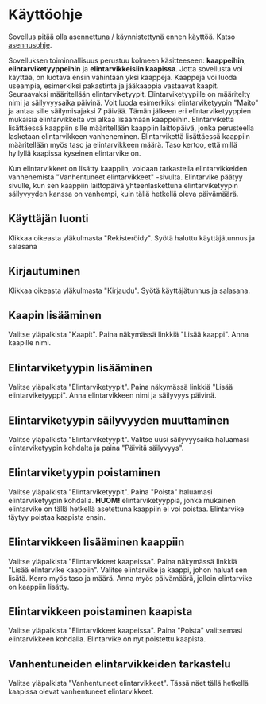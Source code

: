 # Käyttöohje
Sovellus pitää olla asennettuna / käynnistettynä ennen käyttöä. Katso [asennusohje](asennusohje.md).

Sovelluksen toiminnallisuus perustuu kolmeen käsitteeseen: __kaappeihin__, __elintarviketyyppeihin__ ja __elintarvikkeisiin kaapissa__. Jotta sovellusta voi käyttää, on luotava ensin vähintään yksi kaappeja. Kaappeja voi luoda useampia, esimerkiksi pakastinta ja jääkaappia vastaavat kaapit. Seuraavaksi määritellään elintarviketyypit. Elintarviketyypille on määritelty nimi ja säilyvyysaika päivinä. Voit luoda esimerkiksi elintarviketyypin "Maito" ja antaa sille säilymisajaksi 7 päivää. Tämän jälkeen eri elintarviketyyppien mukaisia elintarvikkeita voi alkaa lisäämään kaappeihin. Elintarviketta lisättäessä kaappiin sille määritellään kaappiin laittopäivä, jonka perusteella lasketaan elintarvikkeen vanheneminen. Elintarvikettä lisättäessä kaappiin määritellään myös taso ja elintarvikkeen määrä. Taso kertoo, että millä hyllyllä kaapissa kyseinen elintarvike on.

Kun elintarvikkeet on lisätty kaappiin, voidaan tarkastella elintarvikkeiden vanhenemista "Vanhentuneet elintarvikkeet" -sivulta. Elintarvike päätyy sivulle, kun sen kaappiin laittopäivä yhteenlaskettuna elintarviketyypin säilyvyyden kanssa on vanhempi, kuin tällä hetkellä oleva päivämäärä.  

## Käyttäjän luonti
Klikkaa oikeasta yläkulmasta "Rekisteröidy". Syötä haluttu käyttäjätunnus ja salasana

## Kirjautuminen
Klikkaa oikeasta yläkulmasta "Kirjaudu". Syötä käyttäjätunnus ja salasana.

## Kaapin lisääminen
Valitse yläpalkista "Kaapit". Paina näkymässä linkkiä "Lisää kaappi". Anna kaapille nimi. 

## Elintarviketyypin lisääminen
Valitse yläpalkista "Elintarviketyypit". Paina näkymässä linkkiä "Lisää elintarviketyyppi". Anna elintarvikkeen nimi ja
säilyvyys päivinä.

## Elintarviketyypin säilyvyyden muuttaminen
Valitse yläpalkista "Elintarviketyypit". Valitse uusi säilyvyysaika haluamasi elintarviketyypin kohdalta ja paina "Päivitä säilyvyys". 

## Elintarviketyypin poistaminen
Valitse yläpalkista "Elintarviketyypit". Paina "Poista" haluamasi elintarviketyypin kohdalla. __HUOM!__ elintarviketyyppiä, jonka mukainen elintarvike on tällä hetkellä asetettuna kaappiin ei voi poistaa. Elintarvike täytyy poistaa kaapista ensin.

## Elintarvikkeen lisääminen kaappiin
Valitse yläpalkista "Elintarvikkeet kaapeissa". Paina näkymässä linkkiä "Lisää elintarvike kaappiin". 
Valitse elintarvike ja kaappi, johon haluat sen lisätä. Kerro myös taso ja määrä. Anna myös päivämäärä, jolloin
elintarvike on kaappiin lisätty. 

## Elintarvikkeen poistaminen kaapista
Valitse yläpalkista "Elintarvikkeet kaapeissa". Paina "Poista" valitsemasi elintarvikkeen kohdalla. Elintarvike on nyt poistettu kaapista. 

## Vanhentuneiden elintarvikkeiden tarkastelu
Valitse yläpalkista "Vanhentuneet elintarvikkeet". Tässä näet tällä hetkellä kaapissa olevat vanhentuneet elintarvikkeet.
